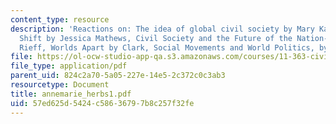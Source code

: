```yaml
---
content_type: resource
description: 'Reactions on: The idea of global civil society by Mary Kaldor, Power
  Shift by Jessica Mathews, Civil Society and the Future of the Nation-State by David
  Rieff, Worlds Apart by Clark, Social Movements and World Politics, by Smith et al.'
file: https://ol-ocw-studio-app-qa.s3.amazonaws.com/courses/11-363-civil-society-and-the-environment-spring-2005/57ed625d5424c58636797b8c257f32fe_annemarie_herbs1.pdf
file_type: application/pdf
parent_uid: 824c2a70-5a05-227e-14e5-2c372c0c3ab3
resourcetype: Document
title: annemarie_herbs1.pdf
uid: 57ed625d-5424-c586-3679-7b8c257f32fe
---
```

